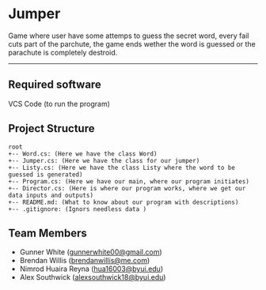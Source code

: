 # Jumper
Game where user have some attemps to guess the secret word, every fail cuts part of the parchute, the game ends wether the word is guessed or the parachute is completely destroid.

---
## Required software
VCS Code (to run the program)

## Project Structure
```
root 
+-- Word.cs: (Here we have the class Word) 
+-- Jumper.cs: (Here we have the class for our jumper) 
+-- Listy.cs: (Here we have the class Listy where the word to be guessed is generated) 
+-- Program.cs: (Here we have our main, where our program initiates)
+-- Director.cs: (Here is where our program works, where we get our data inputs and outputs)
+-- README.md: (What to know about our program with descriptions) 
+-- .gitignore: (Ignors needless data )
```

## Team Members
* Gunner White (gunnerwhite00@gmail.com)
* Brendan Willis (brendanwillis@me.com) 
* Nimrod Huaira Reyna (hua16003@byui.edu)
* Alex Southwick (alexsouthwick18@byui.edu)



